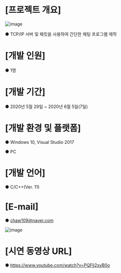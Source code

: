 # [프로젝트 개요]
![image](https://user-images.githubusercontent.com/39609369/163956371-d4d6ff7d-69a6-4071-bff8-62c4aea01de3.png)

● TCP/IP 서버 및 패킷을 사용하여 간단한 채팅 프로그램 제작


# [개발 인원]

● 1명


# [개발 기간]

● 2020년 5월 29일 ~ 2020년 6월 5일(7일)


# [개발 환경 및 플랫폼]

● Windows 10, Visual Studio 2017

● PC


# [개발 언어]

● C/C++(Ver. 11)


# [E-mail]

● chaw109@naver.com

![image](https://user-images.githubusercontent.com/39609369/163959100-56948941-4137-41a7-a331-d2f5ddfeb3a3.png)


# [시연 동영상 URL]
● https://www.youtube.com/watch?v=PQFlj2xyB0o
